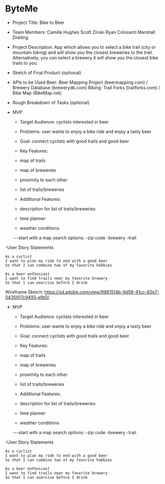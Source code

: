 # ByteMe

- Project Title:
    Bike to Beer

- Team Members:
    Camille Hughes
    Scott Zinski
    Ryan Colosanti
    Marshall Dreiling

- Project Description:
    App which allows you to select a bike trail (city or mountain biking) and will show you the closest breweries to the trail.
    Alternatively, you can select a brewery it will show you the closest bike trails to you.

- Sketch of Final Product (optional)

- APIs to be Used
    Beer: Beer Mapping Project (beermapping.com) / Brewery Database (brewerydb.com)
    Biking: Trail Forks (trailforks.com) / Bike Map (BikeMap.net)

- Rough Breakdown of Tasks (optional)


- MVP

    - Target Audience: cyclists interested in beer
    - Problems: user wants to enjoy a bike ride and enjoy a tasty beer
    - Goal: connect cyclists with good trails and good beer 

    - Key Features:
    - map of trails
    - map of breweries
    - proximity to each other 
    - list of trails/breweries

    - Additional Features:
    - description for list of trails/breweries
    - time planner 
    - weather conditions



    ---start with a map 
    search options:
    -zip code
    -brewery
    -trail

-User Story Statements

    As a cyclist
    I want to plan my ride to end with a good beer
    So that I can combine two of my favorite hobbies

    As a beer enthusiast
    I want to find trails near my favorite brewery
    So that I can exercise before I drink

Wireframe Sketch: https://xd.adobe.com/view/9981514b-9d59-41cc-62e7-0435917c9493-efb0/

- MVP

    - Target Audience: cyclists interested in beer
    - Problems: user wants to enjoy a bike ride and enjoy a tasty beer
    - Goal: connect cyclists with good trails and good beer 

    - Key Features:
    - map of trails
    - map of breweries
    - proximity to each other 
    - list of trails/breweries

    - Additional Features:
    - description for list of trails/breweries
    - time planner 
    - weather conditions



    ---start with a map 
    search options:
    -zip code
    -brewery
    -trail

-User Story Statements

    As a cyclist
    I want to plan my ride to end with a good beer
    So that I can combine two of my favorite hobbies

    As a beer enthusiast
    I want to find trails near my favorite brewery
    So that I can exercise before I drink

